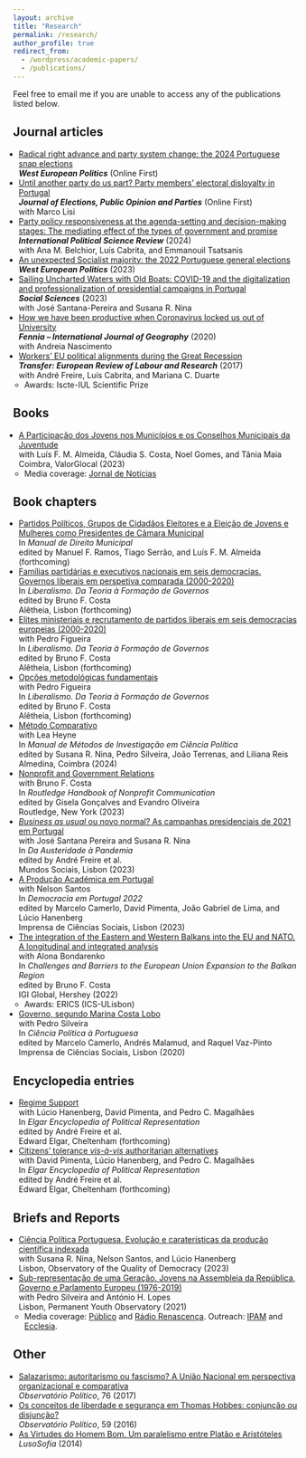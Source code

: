 ```yaml
---
layout: archive
title: "Research"
permalink: /research/
author_profile: true
redirect_from: 
  - /wordpress/academic-papers/
  - /publications/
---
```


Feel free to email me if you are unable to access any of the publications listed below.

<style>
  ul {
    padding-left: 15px; /* Diminua este valor para reduzir o espaçamento à esquerda */
  }
  
  ul li {
    margin-left: -5px; /* Diminua este valor para reduzir o espaçamento à esquerda dos itens */
  }
</style>


## Journal articles

* [Radical right advance and party system change: the 2024 Portuguese snap elections](https://doi.org/10.1080/01402382.2024.2372752) <br>
  ***West European Politics*** (Online First)<br>
* [Until another party do us part? Party members’ electoral disloyalty in Portugal](https://doi.org/10.1080/17457289.2023.2292675) <br>
  ***Journal of Elections, Public Opinion and Parties*** (Online First)<br>
  with <a href="https://scholar.google.pt/citations?user=pOoSmM4AAAAJ&hl=pt-PT" style="color: inherit; text-decoration: none;">Marco Lisi<br></a>
* [Party policy responsiveness at the agenda-setting and decision-making stages: The mediating effect of the types of government and promise](https://journals.sagepub.com/doi/pdf/10.1177/01925121231155140)<br>
  ***International Political Science Review*** (2024)<br> 
  with <a href="https://ciencia.iscte-iul.pt/authors/ana-maria-da-conceicao-belchior/cv" style="color: inherit; text-decoration: none;">Ana M. Belchior</a>, Luís Cabrita, and <a href="https://scholar.google.com/citations?user=5ljcooMAAAAJ&hl=en" style="color: inherit; text-decoration: none;">Emmanouil Tsatsanis</a><br> 
* [An unexpected Socialist majority: the 2022 Portuguese general elections](https://www.tandfonline.com/doi/pdf/10.1080/01402382.2022.2070983?casa_token=LcYisGvvnAgAAAAA:crAT_E-1iAN4OAOFmhm-S3WVaQplB5ayAlIESzTYBNLhh7yegYlg9JL5K7w0uOAvdUJYpASwsS0Lwg)<br>
  ***West European Politics*** (2023)<br>
* [Sailing Uncharted Waters with Old Boats: COVID-19 and the digitalization and professionalization of presidential campaigns in Portugal](https://www.mdpi.com/2076-0760/12/1/45)<br>
  ***Social Sciences*** (2023)<br>
  with <a href="https://ciencia.iscte-iul.pt/authors/jose-santana-pereira/cv" style="color: inherit; text-decoration: none;">José Santana-Pereira</a> and <a href="https://www.ulusofona.pt/docentes/susana-isabel-rogeiro-pereira-nina-6412" style="color: inherit; text-decoration: none;">Susana R. Nina</a><br>
* [How we have been productive when Coronavirus locked us out of University](https://repositorio.ul.pt/bitstream/10451/45557/1/ICS_ANascimento_How.pdf)<br>
  ***Fennia – International Journal of Geography*** (2020)<br>
  with Andreia Nascimento<br>
* [Workers’ EU political alignments during the Great Recession](https://journals.sagepub.com/doi/10.1177/1024258917696239)<br>
  ***Transfer: European Review of Labour and Research*** (2017)<br>
  with <a href="https://ciencia.iscte-iul.pt/authors/andre-renato-leonardo-neves-dos-santos-freire/cv" style="color: inherit; text-decoration: none;">André Freire</a>, Luís Cabrita, and <a href="https://marianacarmoduarte.github.io/" style="color: inherit; text-decoration: none;">Mariana C. Duarte</a><br>
  * Awards: Iscte-IUL Scientific Prize 

## Books

* [A Participação dos Jovens nos Municípios e os Conselhos Municipais da Juventude](https://www.aevst.com/wp-content/uploads/2023/10/Livro-Conselhos-Municipais-de-Juventude-1.pdf) <br>
  with Luís F. M. Almeida, Cláudia S. Costa, Noel Gomes, and Tânia Maia<br>
  Coimbra, ValorGlocal (2023)<br>
  * Media coverage: [Jornal de Notícias](https://www.jn.pt/2122761049/metade-dos-municipios-nao-tem-conselho-municipal-da-juventude/)
 
    
## Book chapters

* [Partidos Políticos, Grupos de Cidadãos Eleitores e a Eleição de Jovens e Mulheres como Presidentes de Câmara Municipal](https://www.dropbox.com/scl/fi/quffmnopfq3qx3gtwwjk0/HFerrinhoLopes_Chapter_PartidosGCE_PCM.pdf?rlkey=t55ypdlxgd6qf5h5iiq2swnjw&dl=0)<br>
  In *Manual de Direito Municipal*<br>
  edited by Manuel F. Ramos, Tiago Serrão, and Luís F. M. Almeida<br>
  (forthcoming)<br>
* [Famílias partidárias e executivos nacionais em seis democracias. Governos liberais em perspetiva comparada (2000-2020)](https://www.dropbox.com/scl/fi/hf44y9qdykj2nb09iu0ro/Cap-tulo-4.-HFL-v4-22-04-2023.pdf?rlkey=755p0lmrze7v393d4y7vzpgqr&dl=0)<br> 
  In *Liberalismo. Da Teoria à Formação de Governos*<br>
  edited by <a href="https://cienciavitae.pt/portal/en/7618-70C2-C7D2" style="color: inherit; text-decoration: none;">Bruno F. Costa</a><br>
  Alêtheia, Lisbon (forthcoming)<br> 
* [Elites ministeriais e recrutamento de partidos liberais em seis democracias europeias (2000-2020)](https://www.dropbox.com/scl/fi/z17g0h2ywzdnowywkddy5/Cap-tulo-5.-HFL-PF-vf-22-04-2023.pdf?rlkey=xp6j91u7a8by0paju80bffbb9&dl=0)<br>
  with Pedro Figueira<br>
  In *Liberalismo. Da Teoria à Formação de Governos*<br>
  edited by <a href="https://cienciavitae.pt/portal/en/7618-70C2-C7D2" style="color: inherit; text-decoration: none;">Bruno F. Costa</a><br>
  Alêtheia, Lisbon (forthcoming)<br> 
* [Opções metodológicas fundamentais](https://www.dropbox.com/scl/fi/3ncmdayno2j9lun5thwcw/Cap-tulo-metodol-gico-v9-22-04-2023.pdf?rlkey=l7y8zgnbhfpgd4k6ndgmn883k&dl=0) <br>
  with Pedro Figueira<br>
  In *Liberalismo. Da Teoria à Formação de Governos*<br>
  edited by <a href="https://cienciavitae.pt/portal/en/7618-70C2-C7D2" style="color: inherit; text-decoration: none;">Bruno F. Costa</a><br>
  Alêtheia, Lisbon (forthcoming)<br> 
* [Método Comparativo](https://www.dropbox.com/scl/fi/0xgf0fd9gc2z6n7pjk80v/Cap.-M-todo-Comparativo-em-Ci-ncia-Pol-tica-rev.-HFL-LH-05-04-2023.pdf?rlkey=hwzct3f97scyk4p3orb1qdnaz&dl=0)<br>
  with <a href="https://www.ics.ulisboa.pt/en/pessoa/lea-heyne" style="color: inherit; text-decoration: none;">Lea Heyne</a><br>
  In *<a href="https://www.almedina.net/manual-de-metodos-de-investigacao-em-ciencia-politica-1711385758.html" style="color: inherit; text-decoration: none;">Manual de Métodos de Investigação em Ciência Política</a>*<br>
  edited by <a href="https://www.ulusofona.pt/docentes/susana-isabel-rogeiro-pereira-nina-6412" style="color: inherit; text-decoration: none;">Susana R. Nina</a>, <a href="https://cienciavitae.pt/9F10-1005-AA57" style="color: inherit; text-decoration: none;">Pedro Silveira</a>, <a href="https://cienciavitae.pt/DE11-9968-0814" style="color: inherit; text-decoration: none;">João Terrenas</a>, and <a href="https://ipri.unl.pt/images/investigadores/cvs/2024/cv_Liliana_Reis_2024.pdf" style="color: inherit; text-decoration: none;">Liliana Reis</a><br>
  Almedina, Coimbra (2024) <br>
* [Nonprofit and Government Relations](https://www.taylorfrancis.com/chapters/edit/10.4324/9781003170563-18/nonprofit-government-relations-bruno-ferreira-costa-hugo-ferrinho-lopes?context=ubx&refId=e7773832-d07f-49c1-99e2-9634eed1fd0d)<br>
  with <a href="https://cienciavitae.pt/portal/en/7618-70C2-C7D2" style="color: inherit; text-decoration: none;">Bruno F. Costa</a><br>
  In *<a href="https://www.routledge.com/The-Routledge-Handbook-of-Nonprofit-Communication/Goncalves-Oliveira/p/book/9780367772727" style="color: inherit; text-decoration: none;">Routledge Handbook of Nonprofit Communication</a>*<br>
  edited by <a href="https://cienciavitae.pt/A313-615F-1256" style="color: inherit; text-decoration: none;">Gisela Gonçalves</a> and <a href="https://orcid.org/0000-0001-8974-4214" style="color: inherit; text-decoration: none;">Evandro Oliveira</a><br>
  Routledge, New York (2023) <br>
* [*Business as usual* ou novo normal? As campanhas presidenciais de 2021 em Portugal](https://www.dropbox.com/scl/fi/4nqlax0pmlvv7ntzaaqvz/2023-Chapter-Mundos-Sociais.pdf?rlkey=4xge3q048ov8ddjs5ruwdnawu&dl=0)<br>
  with <a href="https://ciencia.iscte-iul.pt/authors/jose-santana-pereira/cv" style="color: inherit; text-decoration: none;">José Santana Pereira</a> and <a href="https://www.ulusofona.pt/docentes/susana-isabel-rogeiro-pereira-nina-6412" style="color: inherit; text-decoration: none;">Susana R. Nina</a><br>
  In *<a href="https://www.mundossociais.com/livro/da-austeridade-a-pandemia/136" style="color: inherit; text-decoration: none;">Da Austeridade à Pandemia</a>*<br>
  edited by <a href="https://ciencia.iscte-iul.pt/authors/andre-renato-leonardo-neves-dos-santos-freire/cv" style="color: inherit; text-decoration: none;">André Freire</a> et al. <!--<a href="https://ciencia.iscte-iul.pt/authors/guya-accornero/cv" style="color: inherit; text-decoration: none;">Guya Accornero</a>, Viriato Queiroga, Maria Asensio, <a href="https://ciencia.iscte-iul.pt/authors/jose-santana-pereira/cv" style="color: inherit; text-decoration: none;">José Santana-Pereira</a>, and Helena Belchior-Rocha--><br>
  Mundos Sociais, Lisbon (2023)<br>
* [A Produção Académica em Portugal](https://www.dropbox.com/scl/fi/fttp8exx8o54psl7q5x0z/2023-Chapter-OQD-ICS.pdf?rlkey=7fr7yzjgk60jbkn5qfco3rr6q&dl=0)<br>
  with Nelson Santos<br>
  In *<a href="https://www.ics.ulisboa.pt/livros/democracia-em-portugal-2022" style="color: inherit; text-decoration: none;">Democracia em Portugal 2022</a>*<br>
  edited by <a href="https://scholar.google.pt/citations?user=3I08FWoAAAAJ&hl=en" style="color: inherit; text-decoration: none;">Marcelo Camerlo</a>, David Pimenta, João Gabriel de Lima, and Lúcio Hanenberg<br>
  Imprensa de Ciências Sociais, Lisbon (2023)<br>
* [The integration of the Eastern and Western Balkans into the EU and NATO. A longitudinal and integrated analysis](https://www.igi-global.com/chapter/the-integration-of-the-eastern-and-western-balkans-into-the-eu-and-nato/295606)<br>
  with Alona Bondarenko<br>
  In *<a href="https://www.igi-global.com/book/challenges-barriers-european-union-expansion/275497" style="color: inherit; text-decoration: none;">Challenges and Barriers to the European Union Expansion to the Balkan Region</a>*<br>
  edited by <a href="https://cienciavitae.pt/portal/en/7618-70C2-C7D2" style="color: inherit; text-decoration: none;">Bruno F. Costa</a><br>
  IGI Global, Hershey (2022)<br>
    * Awards: ERICS (ICS-ULisbon)
* [Governo, segundo Marina Costa Lobo](https://repositorio.ul.pt/bitstream/10451/47033/1/ICS_MCamerlo_Ciencia.pdf)<br>
  with <a href="https://cienciavitae.pt/9F10-1005-AA57" style="color: inherit; text-decoration: none;">Pedro Silveira</a><br>
  In *<a href="https://www.ics.ulisboa.pt/livros/ciencia-politica-portuguesa" style="color: inherit; text-decoration: none;">Ciência Política à Portuguesa</a>*<br>
  edited by <a href="https://scholar.google.pt/citations?user=3I08FWoAAAAJ&hl=en" style="color: inherit; text-decoration: none;">Marcelo Camerlo</a>, <a href="https://www.ics.ulisboa.pt/en/pessoa/andres-malamud" style="color: inherit; text-decoration: none;">Andrés Malamud</a>, and Raquel Vaz-Pinto<br>
  Imprensa de Ciências Sociais, Lisbon (2020)<br>


## Encyclopedia entries
* [Regime Support](https://www.dropbox.com/scl/fi/3tkd0icbalhogrg5yxmns/2025-Regime-Support-Elgar-Encyclopedia.pdf?rlkey=usxt3egl6khcji4h9cyn34ip0&st=7ygtc4lt&dl=0)<br>
  with Lúcio Hanenberg, David Pimenta, and <a href="https://www.pedro-magalhaes.org/" style="color: inherit; text-decoration: none;">Pedro C. Magalhães</a><br>
  In *Elgar Encyclopedia of Political Representation*<br>
  edited by <a href="https://ciencia.iscte-iul.pt/authors/andre-renato-leonardo-neves-dos-santos-freire/cv" style="color: inherit; text-decoration: none;">André Freire</a> et al. <!--, Eva Önudottir, Andrea Pedrazzani, and <a href="https://scholar.google.de/citations?user=Gfdmqb4AAAAJ&hl=en" style="color: inherit; text-decoration: none;">Hermann Schmitt</a>--><br> 
  Edward Elgar, Cheltenham (forthcoming)<br>
* [Citizens’ tolerance *vis-à-vis* authoritarian alternatives](https://www.dropbox.com/scl/fi/3hmd4ltl9l7m6l837jtk3/2025-Tolerance-Autocracies-Elgar-Encyclopedia.pdf?rlkey=7irrz9pmh0wqh03j2lk44bjyy&st=za6jqirg&dl=0)<br>
  with David Pimenta, Lúcio Hanenberg, and <a href="https://www.pedro-magalhaes.org/" style="color: inherit; text-decoration: none;">Pedro C. Magalhães</a><br>
  In *Elgar Encyclopedia of Political Representation*<br>
  edited by <a href="https://ciencia.iscte-iul.pt/authors/andre-renato-leonardo-neves-dos-santos-freire/cv" style="color: inherit; text-decoration: none;">André Freire</a> et al. <!--, Eva Önudottir, Andrea Pedrazzani, and <a href="https://scholar.google.de/citations?user=Gfdmqb4AAAAJ&hl=en" style="color: inherit; text-decoration: none;">Hermann Schmitt</a>--><br> 
  Edward Elgar, Cheltenham (forthcoming)<br>

  
## Briefs and Reports

* [Ciência Política Portuguesa. Evolução e caraterísticas da produção científica indexada](https://oqd.ics.ulisboa.pt/webwp/wp-content/uploads/2023/01/2023-Research-Brief-OQD-1.pdf)<br>
  with <a href="https://www.ulusofona.pt/docentes/susana-isabel-rogeiro-pereira-nina-6412" style="color: inherit; text-decoration: none;">Susana R. Nina</a>, Nelson Santos, and Lúcio Hanenberg<br>
  Lisbon, <a href="https://oqd.ics.ulisboa.pt/" style="color: inherit; text-decoration: none;">Observatory of the Quality of Democracy</a> (2023)<br>
* [Sub-representação de uma Geração. Jovens na Assembleia da República, Governo e Parlamento Europeu (1976-2019)](https://www.opj.ics.ulisboa.pt/wp-content/uploads/ICS-Policy-Brief-2021.pdf)<br>
  with <a href="https://cienciavitae.pt/9F10-1005-AA57" style="color: inherit; text-decoration: none;">Pedro Silveira</a> and António H. Lopes<br>
  Lisbon, <a href="https://www.opj.ics.ulisboa.pt/" style="color: inherit; text-decoration: none;">Permanent Youth Observatory</a> (2021)<br>
  * Media coverage: [Público](https://www.publico.pt/2022/11/28/politica/noticia/aqui-ninguem-tweetou-debate-jovens-mostraram-querem-participar-2029537) and [Rádio Renascença](https://rr.sapo.pt/especial%5C/politica/2022/01/27/pedro-silveira-os-governos-nao-podem-ser-um-one-man-show/269893/). Outreach: [IPAM](https://www.ipam.pt/blog/participacao-jovem-na-era-digital/) and [Ecclesia](https://agencia.ecclesia.pt/portal/ha-uma-sub-representacao-cronica-das-novas-geracoes-na-politica-rita-saias/).


## Other

* [Salazarismo: autoritarismo ou fascismo? A União Nacional em perspectiva organizacional e comparativa](http://www.observatoriopolitico.pt/wp-content/uploads/2017/11/WP_76_HL.pdf)<br>
  *Observatório Político*, 76 (2017)<br>
* [Os conceitos de liberdade e segurança em Thomas Hobbes: conjunção ou disjunção?](http://www.observatoriopolitico.pt/wp-content/uploads/2016/03/WP_59_HFL.pdf)<br>
  *Observatório Político*, 59 (2016)<br>
* [As Virtudes do Homem Bom. Um paralelismo entre Platão e Aristóteles](https://lusosofia.ubi.pt/textos/20140517-lopes_hugo_2014_virtudes_homem_bom.pdf)<br>
  *LusoSofia* (2014)<br>




<!---
# Working Papers
- Moving online? The use of web surveys in political science research (2005-2019). (with <a href="https://ciencia.iscte-iul.pt/authors/ana-maria-da-conceicao-belchior/cv" style="color: inherit; text-decoration: none;">Ana M. Belchior</a>, Viriato Queiroga and Ana Rezende-Matias)


# Work in Progress
- Perception of poll results and strategic voting. (with <a href="https://ciencia.iscte-iul.pt/authors/jose-santana-pereira/cv" style="color: inherit; text-decoration: none;">José Santana-Pereira</a> and <a href="https://www.ulusofona.pt/docentes/susana-isabel-rogeiro-pereira-nina-6412" style="color: inherit; text-decoration: none;">Susana R. Nina</a>)
- Political party ethics self-regulation. (with [Luís de Sousa](https://www.ics.ulisboa.pt/pessoa/luis-de-sousa), [Fernando Casal Bertoa](https://whogoverns.eu/biography/) and [Lúcio Hanenberg](https://www.ics.ulisboa.pt/pessoa/lucio-hanenberg))
- Party Youth Wing Organization. (with [Brit Anlar](https://www.britanlar.com/), [Kira R. Kurz](https://kirareneekurz.owlstown.net/) and [Ieva Hofmane](https://www.eui.eu/people?id=ieva-hofmane)).
- Youth Political Representation in Portugal. Evidence from local and national elections. (chapter for Political Youth Representation - A Global Perspective, edited by [Brit Anlar](https://www.britanlar.com/) and [Kira R. Kurz](https://kirareneekurz.owlstown.net/)).
- Young people and corruption perceptions in Spain and Portugal. (with [Gustavo Gouvêa Maciel](https://scholar.google.com/citations?user=po780s0AAAAJ&hl=en))
- Exposure to polls, late deciders, and strategic voting. A tale of three elections in Portugal. (with [<a href="https://ciencia.iscte-iul.pt/authors/jose-santana-pereira/cv" style="color: inherit; text-decoration: none;">José Santana-Pereira</a>](https://ciencia.iscte-iul.pt/authors/jose-santana-pereira/cv) and [<a href="https://www.ulusofona.pt/docentes/susana-isabel-rogeiro-pereira-nina-6412" style="color: inherit; text-decoration: none;">Susana R. Nina</a>](https://www.ulusofona.pt/docentes/susana-isabel-rogeiro-pereira-nina-6412))

--->

